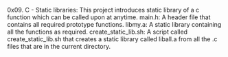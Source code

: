 0x09. C - Static libraries: This project introduces static library of a c function which can be called upon at anytime.
main.h: A header file that contains all required prototype functions.
libmy.a: A static library containing all the functions as required.
create_static_lib.sh: A script called create_static_lib.sh that creates a static library called liball.a from all the .c files that are in the current directory.
